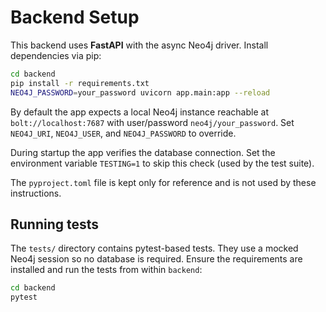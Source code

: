 # Backend Setup

This backend uses **FastAPI** with the async Neo4j driver. Install dependencies via pip:

```bash
cd backend
pip install -r requirements.txt
NEO4J_PASSWORD=your_password uvicorn app.main:app --reload
```

By default the app expects a local Neo4j instance reachable at `bolt://localhost:7687` with user/password `neo4j/your_password`. Set `NEO4J_URI`, `NEO4J_USER`, and `NEO4J_PASSWORD` to override.

During startup the app verifies the database connection. Set the environment variable `TESTING=1` to skip this check (used by the test suite).

The `pyproject.toml` file is kept only for reference and is not used by these instructions.


## Running tests

The `tests/` directory contains pytest-based tests. They use a mocked Neo4j session so no database is required. Ensure the requirements are installed and run the tests from within `backend`:

```bash
cd backend
pytest
```
